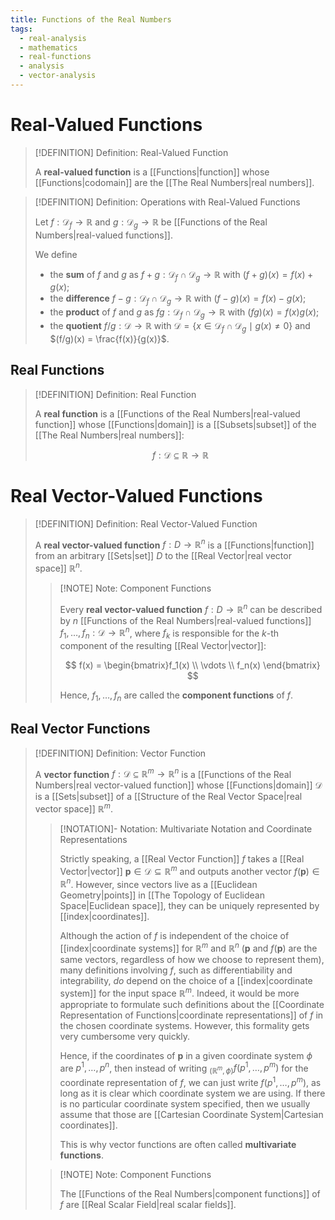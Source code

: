 ```yaml
---
title: Functions of the Real Numbers
tags:
  - real-analysis
  - mathematics
  - real-functions
  - analysis
  - vector-analysis
---
```


# Real-Valued Functions

>[!DEFINITION] Definition: Real-Valued Function
>
>A **real-valued function** is a [[Functions|function]] whose [[Functions|codomain]] are the [[The Real Numbers|real numbers]].
>

>[!DEFINITION] Definition: Operations with Real-Valued Functions
>
>Let $f: \mathcal{D}_f \to \mathbb{R}$ and $g: \mathcal{D}_g \to \mathbb{R}$ be [[Functions of the Real Numbers|real-valued functions]].
>
>We define
>- the **sum** of $f$ and $g$ as $f + g: \mathcal{D}_f \cap \mathcal{D}_g \to \mathbb{R}$ with $(f+g)(x) = f(x) + g(x)$;
>- the **difference** $f - g: \mathcal{D}_f \cap \mathcal{D}_g \to \mathbb{R}$ with $(f-g)(x) = f(x) - g(x)$;
>- the **product** of $f$ and $g$ as $fg: \mathcal{D}_f \cap \mathcal{D}_g \to \mathbb{R}$ with $(fg)(x) = f(x) g(x)$;
>- the **quotient** $f/g: \mathcal{D} \to \mathbb{R}$ with $\mathcal{D} = \{x \in \mathcal{D}_f \cap \mathcal{D}_g \mid g(x) \ne 0\}$ and $(f/g)(x) = \frac{f(x)}{g(x)}$.
>

## Real Functions

>[!DEFINITION] Definition: Real Function
>
>A **real function** is a [[Functions of the Real Numbers|real-valued function]] whose [[Functions|domain]] is a [[Subsets|subset]] of the [[The Real Numbers|real numbers]]:
>
>$$
>f: \mathcal{D} \subseteq \mathbb{R} \to \mathbb{R}
>$$
>

# Real Vector-Valued Functions

>[!DEFINITION] Definition: Real Vector-Valued Function
>
>A **real vector-valued function** $f: D \to \mathbb{R}^n$ is a [[Functions|function]] from an arbitrary [[Sets|set]] $D$ to the [[Real Vector|real vector space]] $\mathbb{R}^n$.
>
>>[!NOTE] Note: Component Functions
>>
>>Every **real vector-valued function** $f: D \to \mathbb{R}^n$ can be described by $n$ [[Functions of the Real Numbers|real-valued functions]] $f_1, \dotsc, f_n: \mathcal{D} \to \mathbb{R}^n$, where $f_k$ is responsible for the $k$-th component of the resulting [[Real Vector|vector]]:
>>
>>$$
>>f(x) = \begin{bmatrix}f_1(x) \\ \vdots \\ f_n(x) \end{bmatrix}
>>$$
>>
>>Hence, $f_1, \dotsc, f_n$ are called the **component functions** of $f$.
>>
>

## Real Vector Functions

>[!DEFINITION] Definition: Vector Function
>
>A **vector function** $f: \mathcal{D} \subseteq \mathbb{R}^m \to \mathbb{R}^n$ is a [[Functions of the Real Numbers|real vector-valued function]] whose [[Functions|domain]] $\mathcal{D}$ is a [[Sets|subset]] of a [[Structure of the Real Vector Space|real vector space]] $\mathbb{R}^m$.
>
>>[!NOTATION]- Notation: Multivariate Notation and Coordinate Representations
>>
>>Strictly speaking, a [[Real Vector Function]] $f$ takes a [[Real Vector|vector]] $\mathbf{p} \in \mathcal{D} \subseteq \mathbb{R}^m$ and outputs another vector $f(\mathbf{p}) \in \mathbb{R}^n$. However, since vectors live as a [[Euclidean Geometry|points]] in [[The Topology of Euclidean Space|Euclidean space]], they can be uniquely represented by [[index|coordinates]].
>>
>>Although the action of $f$ is independent of the choice of [[index|coordinate systems]] for $\mathbb{R}^m$ and $\mathbb{R}^n$ ($\mathbf{p}$ and $f(\mathbf{p})$ are the same vectors, regardless of how we choose to represent them), many definitions involving $f$, such as differentiability and integrability, *do* depend on the choice of a [[index|coordinate system]] for the input space $\mathbb{R}^m$. Indeed, it would be more appropriate to formulate such definitions about the [[Coordinate Representation of Functions|coordinate representations]] of $f$ in the chosen coordinate systems. However, this formality gets very cumbersome very quickly.
>>
>>Hence, if the coordinates of $\mathbf{p}$ in a given coordinate system $\phi$ are $p^1, \dotsc, p^n$, then instead of writing ${}_{(\mathbb{R}^m, \phi)}f(p^1,\dotsc,p^m)$ for the coordinate representation of $f$, we can just write $f(p^1,\dotsc,p^m)$, as long as it is clear which coordinate system we are using. If there is no particular coordinate system specified, then we usually assume that those are [[Cartesian Coordinate System|Cartesian coordinates]].
>>
>>This is why vector functions are often called **multivariate functions**.
>>
>
>>[!NOTE] Note: Component Functions
>>
>>The [[Functions of the Real Numbers|component functions]] of $f$ are [[Real Scalar Field|real scalar fields]].
>>
>

